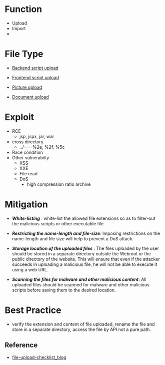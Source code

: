 # Function
- Upload
- Import
- 

# File Type
- [Backend script upload](https://github.com/Jayway007/Offense-and-Deffense/tree/main/Offense/Pentest/Common-vul/File%20Upload/Backend)

- [Frontend script upload](https://github.com/Jayway007/Offense-and-Deffense/tree/main/Offense/Pentest/Common-vul/File%20Upload/Frontend)


- [Picture  upload](https://github.com/Jayway007/Offense-and-Deffense/tree/main/Offense/Pentest/Common-vul/File%20Upload/Picture)


- [Document upload](https://github.com/Jayway007/Offense-and-Deffense/tree/main/Offense/Pentest/Common-vul/File%20Upload/Document)


# Exploit
- RCE 
  - jsp, jspx, jar, war
- cross directory
  - ../——%2e, %2f, %5c
- Race condition
- Other vulnerabiity
  - XSS
  - XXE
  - File read
  - DoS
    - high compression ratio archive

# Mitigation

- ***White-listing*** :  white-list the allowed file extensions so as to filter-out the malicious scripts or other executable file

- ***Restricting the name-length and file-size***: Imposing restrictions on the name-length and file size will help to prevent a DoS attack.

- ***Storage location of the uploaded files*** : The files uploaded by the user should be stored in a separate directory outside the Webroot or the public directory of the website. This will ensure that even if the attacker succeeds in uploading a malicious file, he will not be able to execute it using a web URL.

- ***Scanning the files for malware and other malicious content***: All uploaded files should be scanned for malware and other malicious scripts before saving them to the desired location.


# Best Practice
- verify the extension and content of file uploaded, rename the file and store in a separate directory, access the file by API not a pure path.

## Reference
- [file-upload-checklist_blog](https://www.onsecurity.io/blog/file-upload-checklist/)

